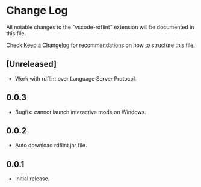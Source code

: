 # Change Log

All notable changes to the "vscode-rdflint" extension will be documented in this file.

Check [Keep a Changelog](http://keepachangelog.com/) for recommendations on how to structure this file.

## [Unreleased]

- Work with rdflint over Language Server Protocol.

## 0.0.3

- Bugfix: cannot launch interactive mode on Windows.

## 0.0.2

- Auto download rdflint jar file.

## 0.0.1

- Initial release.

